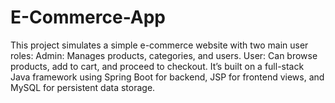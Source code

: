 # E-Commerce-App
This project simulates a simple e-commerce website with two main user roles:  Admin: Manages products, categories, and users.  User: Can browse products, add to cart, and proceed to checkout.  It’s built on a full-stack Java framework using Spring Boot for backend, JSP for frontend views, and MySQL for persistent data storage.
